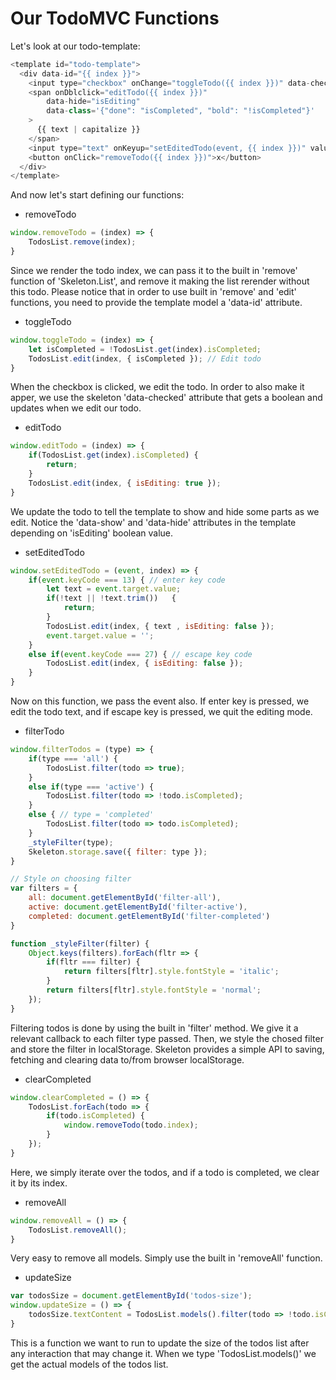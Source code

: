 # Our TodoMVC Functions

Let's look at our todo-template:
```js
<template id="todo-template">
  <div data-id="{{ index }}">
    <input type="checkbox" onChange="toggleTodo({{ index }})" data-checked="isCompleted" />
    <span onDblclick="editTodo({{ index }})" 
        data-hide="isEditing" 
        data-class='{"done": "isCompleted", "bold": "!isCompleted"}'
    >
      {{ text | capitalize }}
    </span>
    <input type="text" onKeyup="setEditedTodo(event, {{ index }})" value="{{ text }}" data-show="isEditing" />
    <button onClick="removeTodo({{ index }})">x</button>
  </div>
</template>
```

And now let's start defining our functions:

* removeTodo
```js
window.removeTodo = (index) => {
	TodosList.remove(index);
}
```
Since we render the todo index, we can pass it to the built in 'remove' function of 'Skeleton.List',
and remove it making the list rerender without this todo. Please notice that in order to use built in
'remove' and 'edit' functions, you need to provide the template model a 'data-id' attribute.

* toggleTodo
```js
window.toggleTodo = (index) => {
	let isCompleted = !TodosList.get(index).isCompleted;
	TodosList.edit(index, { isCompleted }); // Edit todo
}
```
When the checkbox is clicked, we edit the todo. In order to also make it apper, we use the skeleton 'data-checked'
attribute that gets a boolean and updates when we edit our todo.

* editTodo
```js
window.editTodo = (index) => {
	if(TodosList.get(index).isCompleted) {
		return;
	}
	TodosList.edit(index, { isEditing: true });
}
```
We update the todo to tell the template to show and hide some parts as we edit. Notice the 'data-show' and
'data-hide' attributes in the template depending on 'isEditing' boolean value.

* setEditedTodo
```js
window.setEditedTodo = (event, index) => {
	if(event.keyCode === 13) { // enter key code
		let text = event.target.value;
		if(!text || !text.trim())	{
			return;
		}
		TodosList.edit(index, { text , isEditing: false });
		event.target.value = '';
	}
	else if(event.keyCode === 27) { // escape key code
		TodosList.edit(index, { isEditing: false });
	}
}
```
Now on this function, we pass the event also. If enter key is pressed, we edit the todo text,
and if escape key is pressed, we quit the editing mode.

* filterTodo
```js
window.filterTodos = (type) => {
	if(type === 'all') {
		TodosList.filter(todo => true);
	}
	else if(type === 'active') {
		TodosList.filter(todo => !todo.isCompleted);
	}
	else { // type = 'completed'
		TodosList.filter(todo => todo.isCompleted);
	}
	_styleFilter(type);
	Skeleton.storage.save({ filter: type });
}

// Style on choosing filter
var filters = {
	all: document.getElementById('filter-all'),
	active: document.getElementById('filter-active'),
	completed: document.getElementById('filter-completed')
}

function _styleFilter(filter) {
	Object.keys(filters).forEach(fltr => {
		if(fltr === filter) {
			return filters[fltr].style.fontStyle = 'italic';
		}
		return filters[fltr].style.fontStyle = 'normal';
	});
}
```
Filtering todos is done by using the built in 'filter' method. We give it a relevant callback to each
filter type passed. Then, we style the chosed filter and store the filter in localStorage.
Skeleton provides a simple API to saving, fetching and clearing data to/from browser localStorage.

* clearCompleted
```js
window.clearCompleted = () => {
	TodosList.forEach(todo => {
		if(todo.isCompleted) {
			window.removeTodo(todo.index);
		}
	});
}
```
Here, we simply iterate over the todos, and if a todo is completed,
we clear it by its index.

* removeAll
```js
window.removeAll = () => {
	TodosList.removeAll();
}
```
Very easy to remove all models. Simply use the built in 'removeAll' function.

* updateSize
```js
var todosSize = document.getElementById('todos-size');
window.updateSize = () => {
	todosSize.textContent = TodosList.models().filter(todo => !todo.isCompleted).length;
} 
```
This is a function we want to run to update the size of the todos list after any interaction that may change it.
When we type 'TodosList.models()' we get the actual models of the todos list.